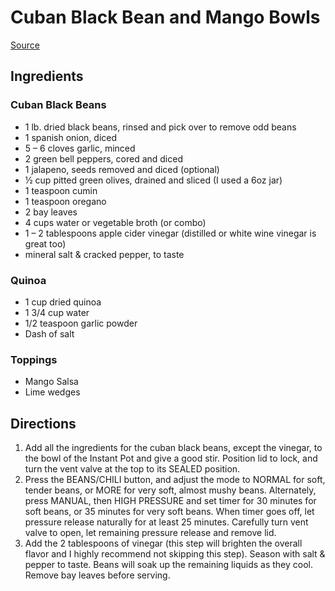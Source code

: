 # Cuban Black Bean and Mango Bowls
[Source](https://simple-veganista.com/cuban-black-bean-mango-bowl/#tasty-recipes-8325-jump-target)

## Ingredients
### Cuban Black Beans
- 1 lb. dried black beans, rinsed and pick over to remove odd beans
- 1 spanish onion, diced
- 5 – 6 cloves garlic, minced
- 2 green bell peppers, cored and diced
- 1 jalapeno, seeds removed and diced (optional)
- ½ cup pitted green olives, drained and sliced (I used a 6oz jar)
- 1 teaspoon cumin
- 1 teaspoon oregano
- 2 bay leaves
- 4 cups water or vegetable broth (or combo)
- 1 – 2 tablespoons apple cider vinegar (distilled or white wine vinegar is great too)
- mineral salt & cracked pepper, to taste

### Quinoa
- 1 cup dried quinoa
- 1 3/4 cup water
- 1/2 teaspoon garlic powder
- Dash of salt

### Toppings
- Mango Salsa
- Lime wedges


## Directions
1. Add all the ingredients for the cuban black beans, except the vinegar, to the bowl of the Instant Pot and give a good stir. Position lid to lock, and turn the vent valve at the top to its SEALED position.
1. Press the BEANS/CHILI button, and adjust the mode to NORMAL for soft, tender beans, or MORE for very soft, almost mushy beans. Alternately, press MANUAL, then HIGH PRESSURE and set timer for 30 minutes for soft beans, or 35 minutes for very soft beans. When timer goes off, let pressure release naturally for at least 25 minutes. Carefully turn vent valve to open, let remaining pressure release and remove lid.
1. Add the 2 tablespoons of vinegar (this step will brighten the overall flavor and I highly recommend not skipping this step). Season with salt & pepper to taste. Beans will soak up the remaining liquids as they cool. Remove bay leaves before serving.
